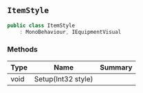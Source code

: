 ## `ItemStyle`

```csharp
public class ItemStyle
    : MonoBehaviour, IEquipmentVisual

```

### Methods

| Type | Name | Summary | 
| --- | --- | --- | 
| void | Setup(Int32 style) |  | 



